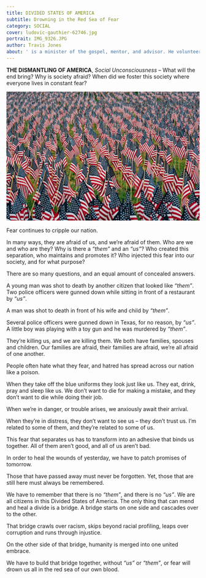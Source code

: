 ```yaml
---
title: DIVIDED STATES OF AMERICA
subtitle: Drowning in the Red Sea of Fear
category: SOCIAL
cover: ludovic-gauthier-62746.jpg
portrait: IMG_9326.JPG
author: Travis Jones
about: ' is a minister of the gospel, mentor, and advisor. He volunteers as a family, drug, and anger management counselor. He’s a retired industrial worker and continues with entrepreneurial real estate brokerage.'
---
```


**THE DISMANTLING OF AMERICA**, *Social Unconsciousness* – What will the end bring? Why is society afraid? When did we foster this society where everyone lives in constant fear?

![unsplash.com](./ludovic-gauthier-62746.jpg)

Fear continues to cripple our nation.

In many ways, they are afraid of us, and we’re afraid of them. Who are we and who are they? Why is there a *“them”* and an *“us”*? Who created this separation, who maintains and promotes it? Who injected this fear into our society, and for what purpose?

There are so many questions, and an equal amount of concealed answers.

A young man was shot to death by another citizen that looked like *“them”*. Two police officers were gunned down while sitting in front of a restaurant by *“us”*.

A man was shot to death in front of his wife and child by *“them”*. 

Several police officers were gunned down in Texas, for no reason, by *“us”*. A little boy was playing with a toy gun and he was murdered by *“them”*.

They’re killing us, and we are killing them. We both have families, spouses and children. Our families are afraid, their families are afraid, we’re all afraid of one another.

People often hate what they fear, and hatred has spread across our nation like a poison. 

When they take off the blue uniforms they look just like us. They eat, drink, pray and sleep like us.
We don’t want to die for making a mistake, and they don’t want to die while doing their job.

When we’re in danger, or trouble arises, we anxiously await their arrival.

When they’re in distress, they don’t want to see us – they don’t trust us. I’m related to some of them, and they’re related to some of us.

This fear that separates us has to transform into an adhesive that binds us together. All of them aren’t good, and all of us aren’t bad.

In order to heal the wounds of yesterday, we have to patch promises of tomorrow. 

Those that have passed away must never be forgotten. Yet, those that are still here must always be remembered.

We have to remember that there is no *“them”*, and there is no *“us”*. We are all citizens in this Divided States of America.
The only thing that can mend and heal a divide is a bridge. A bridge starts on one side and cascades over to the other. 

That bridge crawls over racism, skips beyond racial profiling, leaps over corruption and runs through injustice.  

On the other side of that bridge, humanity is merged into one united embrace.

We have to build that bridge together, without *“us”* or *“them”*, or fear will drown us all in the red sea of our own blood.
